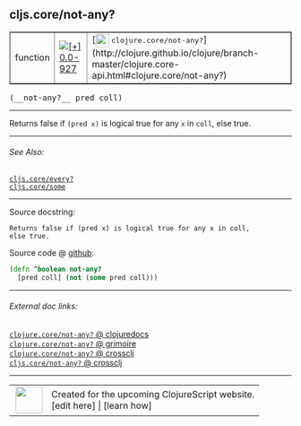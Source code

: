 ## cljs.core/not-any?



 <table border="1">
<tr>
<td>function</td>
<td><a href="https://github.com/cljsinfo/cljs-api-docs/tree/0.0-927"><img valign="middle" alt="[+] 0.0-927" title="Added in 0.0-927" src="https://img.shields.io/badge/+-0.0--927-lightgrey.svg"></a> </td>
<td>
[<img height="24px" valign="middle" src="http://i.imgur.com/1GjPKvB.png"> <samp>clojure.core/not-any?</samp>](http://clojure.github.io/clojure/branch-master/clojure.core-api.html#clojure.core/not-any?)
</td>
</tr>
</table>


 <samp>
(__not-any?__ pred coll)<br>
</samp>

---

Returns false if `(pred x)` is logical true for any `x` in `coll`, else true.



---


###### See Also:

[`cljs.core/every?`](../cljs.core/everyQMARK.md)<br>
[`cljs.core/some`](../cljs.core/some.md)<br>

---


Source docstring:

```
Returns false if (pred x) is logical true for any x in coll,
else true.
```


Source code @ [github](https://github.com/clojure/clojurescript/blob/r2816/src/cljs/cljs/core.cljs#L3318-L3321):

```clj
(defn ^boolean not-any?
  [pred coll] (not (some pred coll)))
```

<!--
Repo - tag - source tree - lines:

 <pre>
clojurescript @ r2816
└── src
    └── cljs
        └── cljs
            └── <ins>[core.cljs:3318-3321](https://github.com/clojure/clojurescript/blob/r2816/src/cljs/cljs/core.cljs#L3318-L3321)</ins>
</pre>

-->

---



###### External doc links:

[`clojure.core/not-any?` @ clojuredocs](http://clojuredocs.org/clojure.core/not-any_q)<br>
[`clojure.core/not-any?` @ grimoire](http://conj.io/store/v1/org.clojure/clojure/1.7.0-beta3/clj/clojure.core/not-any%3F/)<br>
[`clojure.core/not-any?` @ crossclj](http://crossclj.info/fun/clojure.core/not-any%3F.html)<br>
[`cljs.core/not-any?` @ crossclj](http://crossclj.info/fun/cljs.core.cljs/not-any%3F.html)<br>

---

 <table>
<tr><td>
<img valign="middle" align="right" width="48px" src="http://i.imgur.com/Hi20huC.png">
</td><td>
Created for the upcoming ClojureScript website.<br>
[edit here] | [learn how]
</td></tr></table>

[edit here]:https://github.com/cljsinfo/cljs-api-docs/blob/master/cljsdoc/cljs.core/not-anyQMARK.cljsdoc
[learn how]:https://github.com/cljsinfo/cljs-api-docs/wiki/cljsdoc-files

<!--

This information was too distracting to show to readers, but I'll leave it
commented here since it is helpful to:

- pretty-print the data used to generate this document
- and show how to retrieve that data



The API data for this symbol:

```clj
{:description "Returns false if `(pred x)` is logical true for any `x` in `coll`, else true.",
 :return-type boolean,
 :ns "cljs.core",
 :name "not-any?",
 :signature ["[pred coll]"],
 :history [["+" "0.0-927"]],
 :type "function",
 :related ["cljs.core/every?" "cljs.core/some"],
 :full-name-encode "cljs.core/not-anyQMARK",
 :source {:code "(defn ^boolean not-any?\n  [pred coll] (not (some pred coll)))",
          :title "Source code",
          :repo "clojurescript",
          :tag "r2816",
          :filename "src/cljs/cljs/core.cljs",
          :lines [3318 3321]},
 :full-name "cljs.core/not-any?",
 :clj-symbol "clojure.core/not-any?",
 :docstring "Returns false if (pred x) is logical true for any x in coll,\nelse true."}

```

Retrieve the API data for this symbol:

```clj
;; from Clojure REPL
(require '[clojure.edn :as edn])
(-> (slurp "https://raw.githubusercontent.com/cljsinfo/cljs-api-docs/catalog/cljs-api.edn")
    (edn/read-string)
    (get-in [:symbols "cljs.core/not-any?"]))
```

-->
